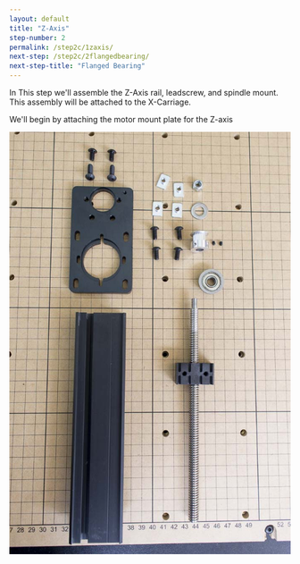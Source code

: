 ```yaml
---
layout: default
title: "Z-Axis"
step-number: 2
permalink: /step2c/1zaxis/
next-step: /step2c/2flangedbearing/
next-step-title: "Flanged Bearing"
---
```



In This step we'll assemble the Z-Axis rail, leadscrew, and spindle mount. This assembly will be attached to the X-Carriage.

We'll begin by attaching the motor mount plate for the Z-axis

<img src="../../step2/photo/jpfs_DSC2678.jpg">